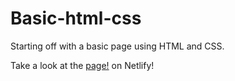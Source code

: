 # Basic-html-css
Starting off with a basic page using HTML and CSS.

Take a look at the [page!](https://rene-codes-basic-websites.netlify.app/) on Netlify!
